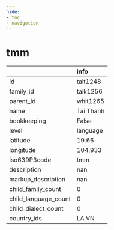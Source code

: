 ```yaml
---
hide:
- toc
- navigation
---
```

# tmm
|                      | info      |
|:---------------------|:----------|
| id                   | tait1248  |
| family_id            | taik1256  |
| parent_id            | whit1265  |
| name                 | Tai Thanh |
| bookkeeping          | False     |
| level                | language  |
| latitude             | 19.66     |
| longitude            | 104.933   |
| iso639P3code         | tmm       |
| description          | nan       |
| markup_description   | nan       |
| child_family_count   | 0         |
| child_language_count | 0         |
| child_dialect_count  | 0         |
| country_ids          | LA VN     |